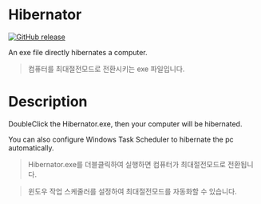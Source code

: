 # Hibernator
[![GitHub release](https://img.shields.io/github/release/eungangku/Hibernator?include_prereleases=&sort=semver)](https://github.com/eungangku/Hibernator/releases/)

An exe file directly hibernates a computer.

> 컴퓨터를 최대절전모드로 전환시키는 exe 파일입니다.

# Description
DoubleClick the Hibernator.exe, then your computer will be hibernated.

You can also configure Windows Task Scheduler to hibernate the pc automatically.

> Hibernator.exe를 더블클릭하여 실행하면 컴퓨터가 최대절전모드로 전환됩니다.

> 윈도우 작업 스케줄러를 설정하여 최대절전모드를 자동화할 수 있습니다.
